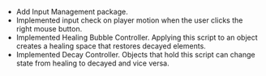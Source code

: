 - Add Input Management package.
- Implemented input check on player motion when the user clicks the right mouse button.
- Implemented Healing Bubble Controller. Applying this script to an object creates a healing space that restores decayed elements.
- Implemented Decay Controller. Objects that hold this script can change state from healing to decayed and vice versa.
